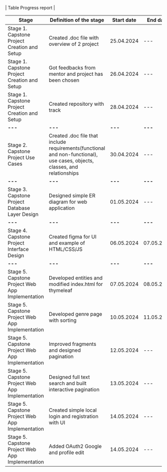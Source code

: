 | Table Progress report |

| **Stage**                                        | **Definition of the stage**                                                                                                | **Start date** | **End date** | **Comment**                                                                       |
|--------------------------------------------------|----------------------------------------------------------------------------------------------------------------------------|----------------|--------------|-----------------------------------------------------------------------------------|
| Stage 1. Capstone Project Creation and Setup     | Created .doc file with overview of 2 project                                                                               | 25.04.2024     | ---          |                                                                                   | 
| Stage 1. Capstone Project Creation and Setup     | Got feedbacks from mentor and project has been chosen                                                                      | 26.04.2024     | ---          | AnimeHarbour - anime search web application                                       | 
| Stage 1. Capstone Project Creation and Setup     | Created repository with track                                                                                              | 28.04.2024     | ---          |                                                                                   | 
| **---**                                          | **---**                                                                                                                    | **---**        | **---**      | **---**                                                                           | 
| Stage 2. Capstone Project Use Cases              | Created .doc file that include requirements(functional and non-functional), use cases, objects, classes, and relationships | 30.04.2024     | ---          |                                                                                   | 
| **---**                                          | **---**                                                                                                                    | **---**        | **---**      | **---**                                                                           |
| Stage 3. Capstone Project Database Layer Design  | Designed simple ER diagram for web application                                                                             | 01.05.2024     | ---          | ERD that defines entities like anime,user,genre,view and etc                      |
| **---**                                          | **---**                                                                                                                    | **---**        | **---**      | **---**                                                                           |
| Stage 4. Capstone Project Interface Design       | Created figma for UI and example of HTML/CSS/JS                                                                            | 06.05.2024     | 07.05.2024   |                                                                                   |
| **---**                                          | **---**                                                                                                                    | **---**        | **---**      | **---**                                                                           |
| Stage 5. Capstone Project Web App Implementation | Developed entities and modified index.html for thymeleaf                                                                   | 07.05.2024     | 08.05.2024   |                                                                                   |
| Stage 5. Capstone Project Web App Implementation | Developed genre page with sorting                                                                                          | 10.05.2024     | 11.05.2024   |                                                                                   |
| Stage 5. Capstone Project Web App Implementation | Improved fragments and designed pagination                                                                                 | 12.05.2024     | ---          |                                                                                   |
| Stage 5. Capstone Project Web App Implementation | Designed full text search and built interactive pagination                                                                 | 13.05.2024     | ---          | Created full text search using tsvector and added sorting functionality into page |
| Stage 5. Capstone Project Web App Implementation | Created simple local login and registration with UI                                                                        | 14.05.2024     | ---          |                                                                                   |
| Stage 5. Capstone Project Web App Implementation | Added OAuth2 Google and profile edit                                                                                       | 14.05.2024     | ---          | Encountered many issues (problem with username and OAuth2 username)               |